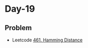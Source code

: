 # Day-19

## Problem
- Leetcode [461. Hamming Distance](https://leetcode.com/problems/hamming-distance/)

